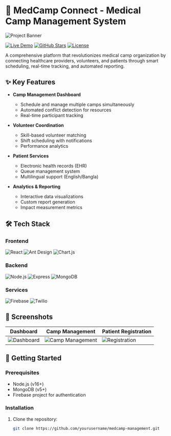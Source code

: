 # 🏥 MedCamp Connect - Medical Camp Management System

![Project Banner](https://i.ibb.co/0VpQTwbm/Screenshot-2025-05-18-235414.png)

[![Live Demo](https://img.shields.io/badge/Live_Demo-2fbc2f?style=for-the-badge&logo=firefox&logoColor=white)](https://careconnect-camp.web.app/)
[![GitHub Stars](https://img.shields.io/github/stars/yourusername/medcamp-management?style=for-the-badge)](https://github.com/Developer-Jaber/medcamp-management/stargazers)
[![License](https://img.shields.io/badge/License-MIT-blue?style=for-the-badge)](LICENSE)

A comprehensive platform that revolutionizes medical camp organization by connecting healthcare providers, volunteers, and patients through smart scheduling, real-time tracking, and automated reporting.

## ✨ Key Features

- **Camp Management Dashboard**
  - Schedule and manage multiple camps simultaneously
  - Automated conflict detection for resources
  - Real-time participant tracking

- **Volunteer Coordination**
  - Skill-based volunteer matching
  - Shift scheduling with notifications
  - Performance analytics

- **Patient Services**
  - Electronic health records (EHR)
  - Queue management system
  - Multilingual support (English/Bangla)

- **Analytics & Reporting**
  - Interactive data visualizations
  - Custom report generation
  - Impact measurement metrics

## 🛠️ Tech Stack

### Frontend
![React](https://img.shields.io/badge/React-20232A?style=for-the-badge&logo=react&logoColor=61DAFB)
![Ant Design](https://img.shields.io/badge/Ant_Design-0170FE?style=for-the-badge&logo=ant-design&logoColor=white)
![Chart.js](https://img.shields.io/badge/Chart.js-FF6384?style=for-the-badge&logo=chartdotjs&logoColor=white)

### Backend
![Node.js](https://img.shields.io/badge/Node.js-339933?style=for-the-badge&logo=nodedotjs&logoColor=white)
![Express](https://img.shields.io/badge/Express-000000?style=for-the-badge&logo=express&logoColor=white)
![MongoDB](https://img.shields.io/badge/MongoDB-47A248?style=for-the-badge&logo=mongodb&logoColor=white)

### Services
![Firebase](https://img.shields.io/badge/Firebase-FFCA28?style=for-the-badge&logo=firebase&logoColor=black)
![Twilio](https://img.shields.io/badge/Twilio-F22F46?style=for-the-badge&logo=twilio&logoColor=white)

## 📸 Screenshots

| Dashboard | Camp Management | Patient Registration |
|-----------|-----------------|----------------------|
| ![Dashboard](https://i.ibb.co/0jQY0Lk/dashboard.png) | ![Camp Management](https://i.ibb.co/7YfG3kY/camp-management.png) | ![Registration](https://i.ibb.co/8X9qK2Y/registration.png) |

## 🚀 Getting Started

### Prerequisites
- Node.js (v16+)
- MongoDB (v5+)
- Firebase project for authentication

### Installation

1. Clone the repository:
   ```bash
   git clone https://github.com/yourusername/medcamp-management.git
